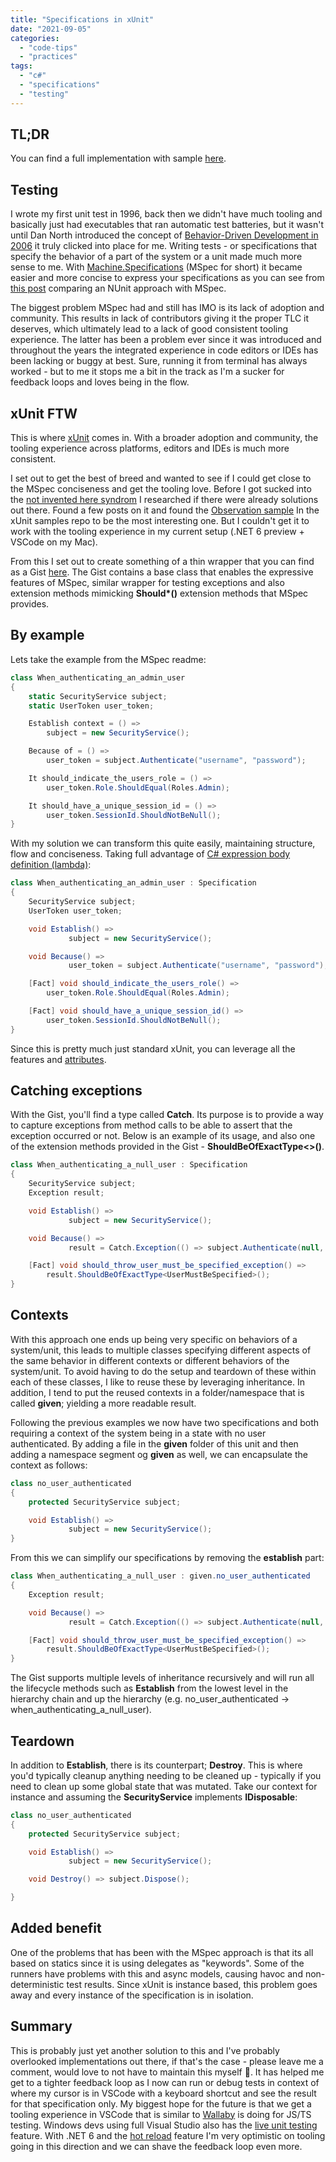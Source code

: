 ```yaml
---
title: "Specifications in xUnit"
date: "2021-09-05"
categories: 
  - "code-tips"
  - "practices"
tags: 
  - "c#"
  - "specifications"
  - "testing"
---
```


## TL;DR

You can find a full implementation with sample [here](https://github.com/aksio-system/Specifications).

## Testing

I wrote my first unit test in 1996, back then we didn't have much tooling and basically just had executables that ran automatic test batteries, but it wasn't until Dan North introduced the concept of [Behavior-Driven Development in 2006](https://dannorth.net/introducing-bdd/) it truly clicked into place for me. Writing tests - or specifications that specify the behavior of a part of the system or a unit made much more sense to me. With [Machine.Specifications](https://github.com/machine/machine.specifications) (MSpec for short) it became easier and more concise to express your specifications as you can see from [this post](https://elegantcode.com/2010/02/19/getting-started-with-machine-specifications-mspec/) comparing an NUnit approach with MSpec.

The biggest problem MSpec had and still has IMO is its lack of adoption and community. This results in lack of contributors giving it the proper TLC it deserves, which ultimately lead to a lack of good consistent tooling experience. The latter has been a problem ever since it was introduced and throughout the years the integrated experience in code editors or IDEs has been lacking or buggy at best. Sure, running it from terminal has always worked - but to me it stops me a bit in the track as I'm a sucker for feedback loops and loves being in the flow.

## xUnit FTW

This is where [xUnit](https://xunit.net) comes in. With a broader adoption and community, the tooling experience across platforms, editors and IDEs is much more consistent.

I set out to get the best of breed and wanted to see if I could get close to the MSpec conciseness and get the tooling love. Before I got sucked into the [not invented here syndrom](https://en.wikipedia.org/wiki/Not_invented_here) I researched if there were already solutions out there. Found a few posts on it and found the [Observation sample](https://github.com/xunit/samples.xunit/tree/main/ObservationExample) In the xUnit samples repo to be the most interesting one. But I couldn't get it to work with the tooling experience in my current setup (.NET 6 preview + VSCode on my Mac).

From this I set out to create something of a thin wrapper that you can find as a Gist [here](https://gist.github.com/einari/dce8f2e787b96408c1e937da0d0900c4). The Gist contains a base class that enables the expressive features of MSpec, similar wrapper for testing exceptions and also extension methods mimicking **Should\*()** extension methods that MSpec provides.

## By example

Lets take the example from the MSpec readme:

```csharp
class When_authenticating_an_admin_user
{
    static SecurityService subject;
    static UserToken user_token;

    Establish context = () => 
        subject = new SecurityService();

    Because of = () =>
        user_token = subject.Authenticate("username", "password");

    It should_indicate_the_users_role = () =>
        user_token.Role.ShouldEqual(Roles.Admin);

    It should_have_a_unique_session_id = () =>
        user_token.SessionId.ShouldNotBeNull();
}
```

With my solution we can transform this quite easily, maintaining structure, flow and conciseness. Taking full advantage of [C# expression body definition (lambda)](https://docs.microsoft.com/en-us/dotnet/csharp/language-reference/operators/lambda-operator#expression-body-definition):

```csharp
class When_authenticating_an_admin_user : Specification
{
    SecurityService subject;
    UserToken user_token;

    void Establish() =>
             subject = new SecurityService();

    void Because() =>
             user_token = subject.Authenticate("username", "password");

    [Fact] void should_indicate_the_users_role() =>
        user_token.Role.ShouldEqual(Roles.Admin);

    [Fact] void should_have_a_unique_session_id() =>
        user_token.SessionId.ShouldNotBeNull();
}
```

Since this is pretty much just standard xUnit, you can leverage all the features and [attributes](https://xunit.net/docs/comparisons).

## Catching exceptions

With the Gist, you'll find a type called **Catch**. Its purpose is to provide a way to capture exceptions from method calls to be able to assert that the exception occurred or not. Below is an example of its usage, and also one of the extension methods provided in the Gist - **ShouldBeOfExactType<>()**.

```csharp
class When_authenticating_a_null_user : Specification
{
    SecurityService subject;
    Exception result;

    void Establish() =>
             subject = new SecurityService();

    void Because() =>
             result = Catch.Exception(() => subject.Authenticate(null, null));

    [Fact] void should_throw_user_must_be_specified_exception() =>
        result.ShouldBeOfExactType<UserMustBeSpecified>();
}
```

## Contexts

With this approach one ends up being very specific on behaviors of a system/unit, this leads to multiple classes specifying different aspects of the same behavior in different contexts or different behaviors of the system/unit. To avoid having to do the setup and teardown of these within each of these classes, I like to reuse these by leveraging inheritance. In addition, I tend to put the reused contexts in a folder/namespace that is called **given**; yielding a more readable result.

Following the previous examples we now have two specifications and both requiring a context of the system being in a state with no user authenticated. By adding a file in the **given** folder of this unit and then adding a namespace segment og **given** as well, we can encapsulate the context as follows:

```csharp
class no_user_authenticated
{
    protected SecurityService subject;

    void Establish() =>
             subject = new SecurityService();
}
```

From this we can simplify our specifications by removing the **establish** part:

```csharp
class When_authenticating_a_null_user : given.no_user_authenticated
{
    Exception result;

    void Because() =>
             result = Catch.Exception(() => subject.Authenticate(null, null));

    [Fact] void should_throw_user_must_be_specified_exception() =>
        result.ShouldBeOfExactType<UserMustBeSpecified>();
}
```

The Gist supports multiple levels of inheritance recursively and will run all the lifecycle methods such as **Establish** from the lowest level in the hierarchy chain and up the hierarchy (e.g. no\_user\_authenticated -> when\_authenticating\_a\_null\_user).

## Teardown

In addition to **Establish**, there is its counterpart; **Destroy**. This is where you'd typically cleanup anything needing to be cleaned up - typically if you need to clean up some global state that was mutated. Take our context for instance and assuming the **SecurityService** implements **IDisposable**:

```csharp
class no_user_authenticated
{
    protected SecurityService subject;

    void Establish() =>
             subject = new SecurityService();

    void Destroy() => subject.Dispose();

}
```

## Added benefit

One of the problems that has been with the MSpec approach is that its all based on statics since it is using delegates as "keywords". Some of the runners have problems with this and async models, causing havoc and non-deterministic test results. Since xUnit is instance based, this problem goes away and every instance of the specification is in isolation.

## Summary

This is probably just yet another solution to this and I've probably overlooked implementations out there, if that's the case - please leave me a comment, would love to not have to maintain this myself 🙂. It has helped me get to a tighter feedback loop as I now can run or debug tests in context of where my cursor is in VSCode with a keyboard shortcut and see the result for that specification only. My biggest hope for the future is that we get a tooling experience in VSCode that is similar to [Wallaby](https://wallabyjs.com) is doing for JS/TS testing. Windows devs using full Visual Studio also has the [live unit testing](https://docs.microsoft.com/en-us/visualstudio/test/live-unit-testing?view=vs-2019) feature. With .NET 6 and the [hot reload](https://devblogs.microsoft.com/aspnet/asp-net-core-updates-in-net-6-preview-5/#net-hot-reload-updates-for-dotnet-watch) feature I'm very optimistic on tooling going in this direction and we can shave the feedback loop even more.
